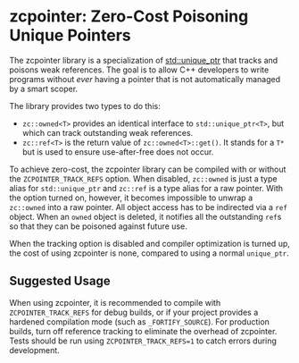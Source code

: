 # zcpointer: Zero-Cost Poisoning Unique Pointers

The zcpointer library is a specialization of
[std::unique\_ptr](http://en.cppreference.com/w/cpp/memory/unique_ptr) that tracks and poisons weak
references. The goal is to allow C++ developers to write programs without _ever_ having a pointer
that is not automatically managed by a smart scoper.

The library provides two types to do this:

- `zc::owned<T>` provides an identical interface to `std::unique_ptr<T>`, but which can track outstanding
  weak references.
- `zc::ref<T>` is the return value of `zc::owned<T>::get()`. It stands for a `T*` but is used to
  ensure use-after-free does not occur.

To achieve zero-cost, the zcpointer library can be compiled with or without the
`ZCPOINTER_TRACK_REFS` option. When disabled, `zc::owned` is just a type alias for `std::unique_ptr`
and `zc::ref` is a type alias for a raw pointer. With the option turned on, however, it becomes
impossible to unwrap a `zc::owned` into a raw pointer. All object access has to be indirected via a
`ref` object. When an `owned` object is deleted, it notifies all the outstanding `ref`s so that they
can be poisoned against future use.

When the tracking option is disabled and compiler optimization is turned up, the cost of using
zcpointer is none, compared to using a normal `unique_ptr`.

## Suggested Usage

When using zcpointer, it is recommended to compile with `ZCPOINTER_TRACK_REFS` for debug builds, or
if your project provides a hardened compilation mode (such as `_FORTIFY_SOURCE`). For production
builds, turn off reference tracking to eliminate the overhead of zcpointer. Tests should be run
using `ZCPOINTER_TRACK_REFS=1` to catch errors during development.
